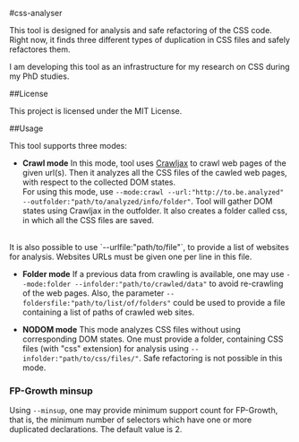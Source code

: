 #css-analyser

This tool is designed for analysis and safe refactoring of the CSS code.
Right now, it finds three different types of duplication in CSS files and safely refactores them.

I am developing this tool as an infrastructure for my research on CSS during my PhD studies.

##License

This project is licensed under the MIT License.

##Usage

This tool supports three modes:

* **Crawl mode** In this mode, tool uses [Crawljax](https://github.com/crawljax/crawljax) 
to crawl web pages of the given url(s). Then it analyzes all the CSS files of the cawled web pages,
with respect to the collected DOM states. <br />
For using this mode, use `--mode:crawl --url:"http://to.be.analyzed" --outfolder:"path/to/analyzed/info/folder"`.
Tool will gather DOM states using Crawljax in the outfolder. It also creates a folder called css, in which 
all the CSS files are saved. 
<br />
It is also possible to use `--urlfile:"path/to/file"`, to provide a list of websites for analysis. Websites 
URLs must be given one per line in this file.

* **Folder mode** If a previous data from crawling is available, one may use
`--mode:folder --infolder:"path/to/crawled/data"` to avoid re-crawling of the web pages. Also, the parameter
`--foldersfile:"path/to/list/of/folders"` could be used to provide a file containing a list of paths of crawled 
web sites.

* **NODOM mode** This mode analyzes CSS files without using corresponding DOM states. One must provide a folder,
containing CSS files (with "css" extension) for analysis using `--infolder:"path/to/css/files/"`. Safe refactoring is 
not possible in this mode.

### FP-Growth minsup
Using `--minsup`, one may provide minimum support count for FP-Growth, that is, the minimum number of selectors 
which have one or more duplicated declarations. The default value is 2.
